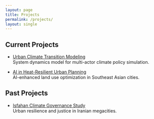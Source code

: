 ```yaml
---
layout: page
title: Projects
permalink: /projects/
layout: single
---
```


## Current Projects

- [Urban Climate Transition Modeling](project1.md)  
  System dynamics model for multi-actor climate policy simulation.

- [AI in Heat-Resilient Urban Planning](project2.md)  
  AI-enhanced land use optimization in Southeast Asian cities.

## Past Projects

- [Isfahan Climate Governance Study](project3.md)  
  Urban resilience and justice in Iranian megacities.
